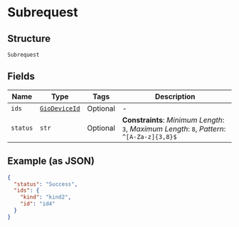 
# Subrequest

## Structure

`Subrequest`

## Fields

| Name | Type | Tags | Description |
|  --- | --- | --- | --- |
| `ids` | [`GioDeviceId`](../../doc/models/gio-device-id.md) | Optional | - |
| `status` | `str` | Optional | **Constraints**: *Minimum Length*: `3`, *Maximum Length*: `8`, *Pattern*: `^[A-Za-z]{3,8}$` |

## Example (as JSON)

```json
{
  "status": "Success",
  "ids": {
    "kind": "kind2",
    "id": "id4"
  }
}
```

